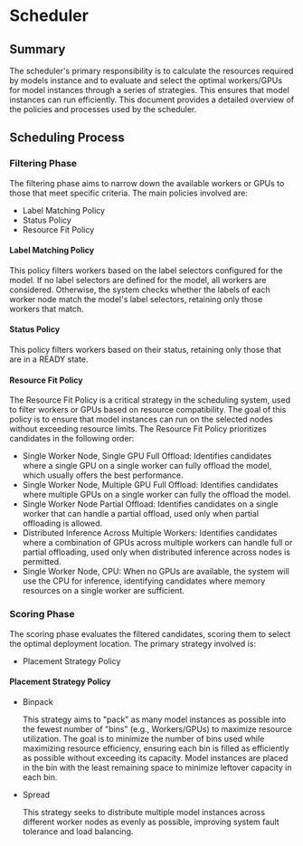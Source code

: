 # Scheduler

## Summary

The scheduler's primary responsibility is to calculate the resources required by models instance and to evaluate and select the optimal workers/GPUs for model instances through a series of strategies. This ensures that model instances can run efficiently. This document provides a detailed overview of the policies and processes used by the scheduler.

## Scheduling Process

### Filtering Phase

The filtering phase aims to narrow down the available workers or GPUs to those that meet specific criteria. The main policies involved are:

- Label Matching Policy
- Status Policy
- Resource Fit Policy

#### Label Matching Policy

This policy filters workers based on the label selectors configured for the model. If no label selectors are defined for the model, all workers are considered. Otherwise, the system checks whether the labels of each worker node match the model's label selectors, retaining only those workers that match.

#### Status Policy

This policy filters workers based on their status, retaining only those that are in a READY state.

#### Resource Fit Policy

The Resource Fit Policy is a critical strategy in the scheduling system, used to filter workers or GPUs based on resource compatibility. The goal of this policy is to ensure that model instances can run on the selected nodes without exceeding resource limits. The Resource Fit Policy prioritizes candidates in the following order:

- Single Worker Node, Single GPU Full Offload: Identifies candidates where a single GPU on a single worker can fully offload the model, which usually offers the best performance.
- Single Worker Node, Multiple GPU Full Offload: Identifies candidates where multiple GPUs on a single worker can fully the offload the model.
- Single Worker Node Partial Offload: Identifies candidates on a single worker that can handle a partial offload, used only when partial offloading is allowed.
- Distributed Inference Across Multiple Workers: Identifies candidates where a combination of GPUs across multiple workers can handle full or partial offloading, used only when distributed inference across nodes is permitted.
- Single Worker Node, CPU: When no GPUs are available, the system will use the CPU for inference, identifying candidates where memory resources on a single worker are sufficient.

### Scoring Phase

The scoring phase evaluates the filtered candidates, scoring them to select the optimal deployment location. The primary strategy involved is:

- Placement Strategy Policy

#### Placement Strategy Policy

- Binpack

  This strategy aims to "pack" as many model instances as possible into the fewest number of "bins" (e.g., Workers/GPUs) to maximize resource utilization. The goal is to minimize the number of bins used while maximizing resource efficiency, ensuring each bin is filled as efficiently as possible without exceeding its capacity. Model instances are placed in the bin with the least remaining space to minimize leftover capacity in each bin.

- Spread
  
  This strategy seeks to distribute multiple model instances across different worker nodes as evenly as possible, improving system fault tolerance and load balancing.

